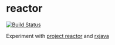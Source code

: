 # reactor

[![Build Status](https://travis-ci.org/kenix/reactor.svg)](https://travis-ci.org/kenix/reactor)

Experiment with [project reactor](http://projectreactor.io/docs/) and [rxjava](https://github.com/ReactiveX/RxJava/wiki)
